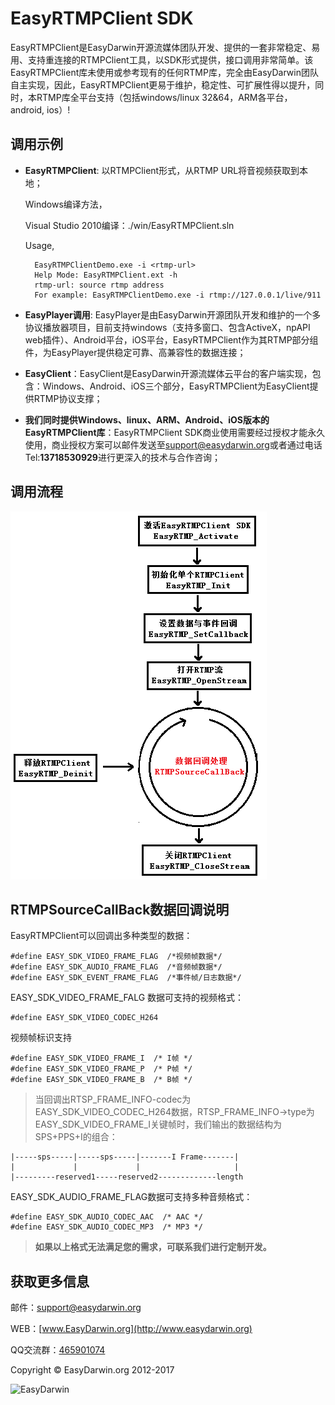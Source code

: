 # EasyRTMPClient SDK #

EasyRTMPClient是EasyDarwin开源流媒体团队开发、提供的一套非常稳定、易用、支持重连接的RTMPClient工具，以SDK形式提供，接口调用非常简单。该EasyRTMPClient库未使用或参考现有的任何RTMP库，完全由EasyDarwin团队自主实现，因此，EasyRTMPClient更易于维护，稳定性、可扩展性得以提升，同时，本RTMP库全平台支持（包括windows/linux 32&64，ARM各平台，android, ios）!

## 调用示例 ##

- **EasyRTMPClient**: 以RTMPClient形式，从RTMP URL将音视频获取到本地；

    Windows编译方法，

    Visual Studio 2010编译：./win/EasyRTMPClient.sln
    
    Usage,
    
        EasyRTMPClientDemo.exe -i <rtmp-url>
        Help Mode: EasyRTMPClient.ext -h
        rtmp-url: source rtmp address
        For example: EasyRTMPClientDemo.exe -i rtmp://127.0.0.1/live/911
        
- **EasyPlayer调用**: EasyPlayer是由EasyDarwin开源团队开发和维护的一个多协议播放器项目，目前支持windows（支持多窗口、包含ActiveX，npAPI web插件）、Android平台，iOS平台，EasyRTMPClient作为其RTMP部分组件，为EasyPlayer提供稳定可靠、高兼容性的数据连接；

- **EasyClient**：EasyClient是EasyDarwin开源流媒体云平台的客户端实现，包含：Windows、Android、iOS三个部分，EasyRTMPClient为EasyClient提供RTMP协议支撑；

- **我们同时提供Windows、linux、ARM、Android、iOS版本的EasyRTMPClient库**：EasyRTMPClient SDK商业使用需要经过授权才能永久使用，商业授权方案可以邮件发送至[support@easydarwin.org](mailto:support@easydarwin.org "EasyDarwin support mail")或者通过电话Tel:**13718530929**进行更深入的技术与合作咨询；


## 调用流程 ##
![](EasyRTMPClient_20171120.png)

## RTMPSourceCallBack数据回调说明 ##

EasyRTMPClient可以回调出多种类型的数据：

    #define EASY_SDK_VIDEO_FRAME_FLAG  /*视频帧数据*/
    #define EASY_SDK_AUDIO_FRAME_FLAG  /*音频帧数据*/
    #define EASY_SDK_EVENT_FRAME_FLAG  /*事件帧/日志数据*/
    
EASY_SDK_VIDEO_FRAME_FALG 数据可支持的视频格式：

    #define EASY_SDK_VIDEO_CODEC_H264
    
视频帧标识支持

    #define EASY_SDK_VIDEO_FRAME_I  /* I帧 */
    #define EASY_SDK_VIDEO_FRAME_P  /* P帧 */
    #define EASY_SDK_VIDEO_FRAME_B  /* B帧 */
    
> 当回调出RTSP_FRAME_INFO-codec为EASY_SDK_VIDEO_CODEC_H264数据，RTSP_FRAME_INFO->type为EASY_SDK_VIDEO_FRAME_I关键帧时，我们输出的数据结构为SPS+PPS+I的组合：

    |-----sps-----|-----sps-----|-------I Frame-------|
    |             |             |                     |
    |---------reserved1-----reserved2-------------length
    
EASY_SDK_AUDIO_FRAME_FLAG数据可支持多种音频格式：

    #define EASY_SDK_AUDIO_CODEC_AAC  /* AAC */
    #define EASY_SDK_AUDIO_CODEC_MP3  /* MP3 */
    
> **如果以上格式无法满足您的需求，可联系我们进行定制开发。**
    
## 获取更多信息 ##

邮件：[support@easydarwin.org](mailto:support@easydarwin.org) 

WEB：[www.EasyDarwin.org](http://www.easydarwin.org)

QQ交流群：[465901074](http://jq.qq.com/?_wv=1027&k=2G045mo "EasyRTSPClient")

Copyright &copy; EasyDarwin.org 2012-2017

![EasyDarwin](http://www.easydarwin.org/skin/easydarwin/images/wx_qrcode.jpg)
    

        
        